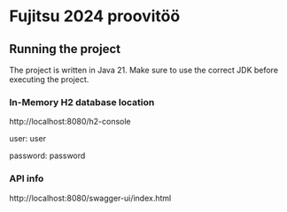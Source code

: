 # Fujitsu 2024 proovitöö

## Running the project

The project is written in Java 21. Make sure to use the correct JDK before executing the project.

### In-Memory H2 database location

http://localhost:8080/h2-console

user: user

password: password

### API info

http://localhost:8080/swagger-ui/index.html
